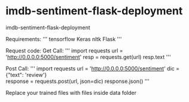 # imdb-sentiment-flask-deployment
imdb-sentiment-flask-deployment


Requirements:
'''
tensorflow
Keras
nltk
Flask
'''

Request code:
Get Call:
'''
import requests
url = 'http://0.0.0.0:5000/sentiment'
resp = requests.get(url)
resp.text
'''

Post Call:
'''
import requests
url = 'http://0.0.0.0:5000/sentiment'
dic = {"text": 'review'}  
response = requests.post(url, json=dic)
response.json()
'''


Replace your trained files with files inside data folder

